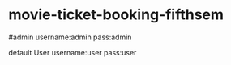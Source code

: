 # movie-ticket-booking-fifthsem
#admin
username:admin
pass:admin

default User
username:user
pass:user
